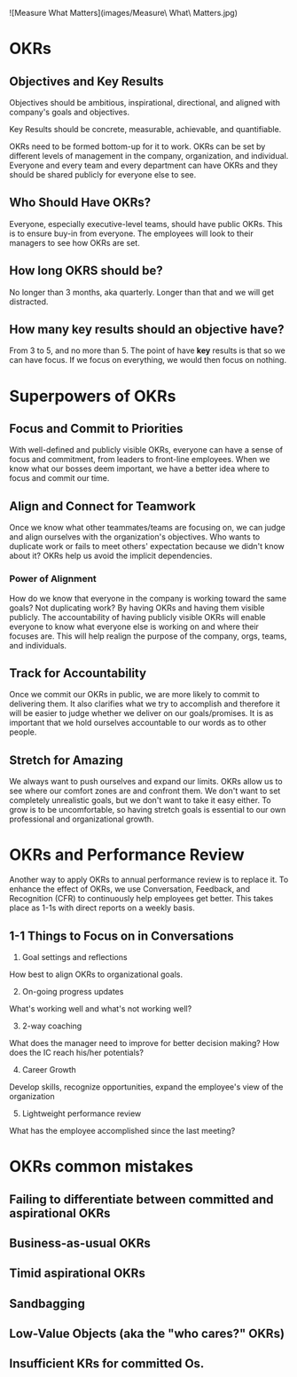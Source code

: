 ![Measure What Matters](images/Measure\ What\ Matters.jpg)

# OKRs

## Objectives and Key Results

Objectives should be ambitious, inspirational, directional, and aligned with
company's goals and objectives.

Key Results should be concrete, measurable, achievable, and quantifiable.

OKRs need to be formed bottom-up for it to work. OKRs can be set by different
levels of management in the company, organization, and individual. Everyone and
every team and every department can have OKRs and they should be shared publicly
for everyone else to see.

## Who Should Have OKRs?

Everyone, especially executive-level teams, should have public OKRs. This is to
ensure buy-in from everyone. The employees will look to their managers to see
how OKRs are set. 

## How long OKRS should be?

No longer than 3 months, aka quarterly. Longer than that and we will get
distracted.

## How many key results should an objective have?

From 3 to 5, and no more than 5. The point of have __key__ results is that so we
can have focus. If we focus on everything, we would then focus on nothing.

# Superpowers of OKRs

## Focus and Commit to Priorities

With well-defined and publicly visible OKRs, everyone can have a sense of focus
and commitment, from leaders to front-line employees. When we know what our
bosses deem important, we have a better idea where to focus and commit our time.

## Align and Connect for Teamwork

Once we know what other teammates/teams are focusing on, we can judge and align
ourselves with the organization's objectives. Who wants to duplicate work or
fails to meet others' expectation because we didn't know about it? OKRs help us
avoid the implicit dependencies.

### Power of Alignment

How do we know that everyone in the company is working toward the same goals?
Not duplicating work? By having OKRs and having them visible publicly. The
accountability of having publicly visible OKRs will enable everyone to know what
everyone else is working on and where their focuses are. This will help realign
the purpose of the company, orgs, teams, and individuals. 

## Track for Accountability

Once we commit our OKRs in public, we are more likely to commit to delivering
them. It also clarifies what we try to accomplish and therefore it will be
easier to judge whether we deliver on our goals/promises. It is as important
that we hold ourselves accountable to our words as to other people.

## Stretch for Amazing

We always want to push ourselves and expand our limits. OKRs allow us to see
where our comfort zones are and confront them. We don't want to set completely
unrealistic goals, but we don't want to take it easy either. To grow is to be
uncomfortable, so having stretch goals is essential to our own professional and
organizational growth.

# OKRs and Performance Review

Another way to apply OKRs to annual performance review is to replace it. To
enhance the effect of OKRs, we use Conversation, Feedback, and Recognition (CFR)
to continuously help employees get better. This takes place as 1-1s with direct
reports on a weekly basis.

## 1-1 Things to Focus on in Conversations

1. Goal settings and reflections

How best to align OKRs to organizational goals.

2. On-going progress updates

What's working well and what's not working well?

3. 2-way coaching

What does the manager need to improve for better decision making? How does the
IC reach his/her potentials?

4. Career Growth

Develop skills, recognize opportunities, expand the employee's view of the
organization

5. Lightweight performance review

What has the employee accomplished since the last meeting?

# OKRs common mistakes

## Failing to differentiate between committed and aspirational OKRs

## Business-as-usual OKRs

## Timid aspirational OKRs

## Sandbagging

## Low-Value Objects (aka the "who cares?" OKRs)

## Insufficient KRs for committed Os.
